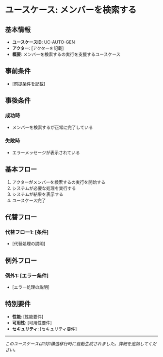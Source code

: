 # ユースケース: メンバーを検索する

## 基本情報
- **ユースケースID**: UC-AUTO-GEN
- **アクター**: [アクターを記載]
- **概要**: メンバーを検索するの実行を支援するユースケース

## 事前条件
- [前提条件を記載]

## 事後条件
### 成功時
- メンバーを検索するが正常に完了している

### 失敗時
- エラーメッセージが表示されている

## 基本フロー
1. アクターがメンバーを検索するの実行を開始する
2. システムが必要な処理を実行する
3. システムが結果を表示する
4. ユースケース完了

## 代替フロー
### 代替フロー1: [条件]
- [代替処理の説明]

## 例外フロー
### 例外1: [エラー条件]
- [エラー処理の説明]

## 特別要件
- **性能**: [性能要件]
- **可用性**: [可用性要件]
- **セキュリティ**: [セキュリティ要件]

---
*このユースケースは1対1構造移行時に自動生成されました。詳細を追加してください。*
